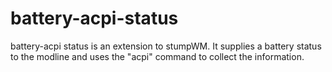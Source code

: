 # battery-acpi-status
battery-acpi status is an extension to stumpWM. It supplies a battery status to the modline and uses the "acpi" command to collect the information.
